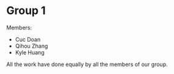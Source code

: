 # Group 1  

Members:
* Cuc Doan  
* Qihou Zhang  
* Kyle Huang  

All the work have done equally by all the members of our group.
